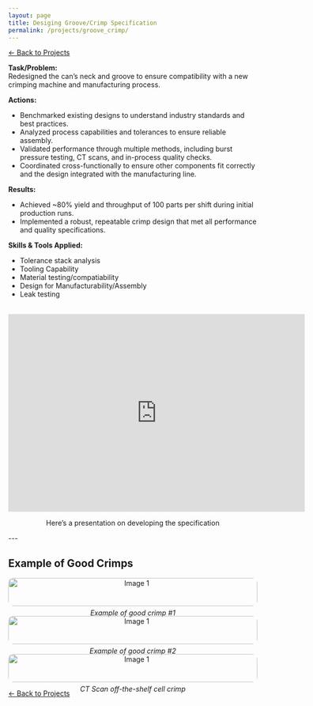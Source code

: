 ```yaml
---
layout: page
title: Desiging Groove/Crimp Specification
permalink: /projects/groove_crimp/
---
```

[← Back to Projects](/projects/)

**Task/Problem:**  
Redesigned the can’s neck and groove to ensure compatibility with a new crimping machine and manufacturing process.

**Actions:**  
- Benchmarked existing designs to understand industry standards and best practices.
- Analyzed process capabilities and tolerances to ensure reliable assembly.
- Validated performance through multiple methods, including burst pressure testing, CT scans, and in-process quality checks.
- Coordinated cross-functionally to ensure other components fit correctly and the design integrated with the manufacturing line.

**Results:**  
- Achieved ~80% yield and throughput of 100 parts per shift during initial production runs.
- Implemented a robust, repeatable crimp design that met all performance and quality specifications.

**Skills & Tools Applied:**  
- Tolerance stack analysis
- Tooling Capability
- Material testing/compatiability
- Design for Manufacturability/Assembly
- Leak testing

<div style="text-align: center; margin-top: 2rem;">
  <iframe src="https://1drv.ms/p/c/5585bcea26bca413/IQSKucV9D78wTqEpw_H-bnrVAR-ptdJ0uo2O2rOwrAWYx9Q" width="600" height="400" frameborder="0" scrolling="no"></iframe> 
    <p>Here’s a presentation on developing the specification</p>
</div>
---

## Example of Good Crimps
<div style="display: flex; flex-wrap: wrap; justify-content: center; gap: 20px;">


  <div style="flex: 1 1 250px; text-align: center;">
    <img src="{{ site.url }}/assets/img/good_crimp_1.jpg" alt="Image 1" style="width: 100%; border-radius: 10px;">
    <p style="margin-top: 5px; font-style: italic;">Example of good crimp #1</p>
  </div>

  <div style="flex: 1 1 250px; text-align: center;">
    <img src="{{ site.url }}/assets/img/good_crimp_2.jpg" alt="Image 1" style="width: 100%; border-radius: 10px;">
    <p style="margin-top: 5px; font-style: italic;">Example of good crimp #2</p>
  </div>  

  <div style="flex: 1 1 250px; text-align: center;">
    <img src="{{ site.url }}/assets/img/good_cell_crimp.png" alt="Image 1" style="width: 100%; border-radius: 10px;">
    <p style="margin-top: 5px; font-style: italic;">CT Scan off-the-shelf cell crimp</p>
  </div>  

</div>


[← Back to Projects](/projects/)